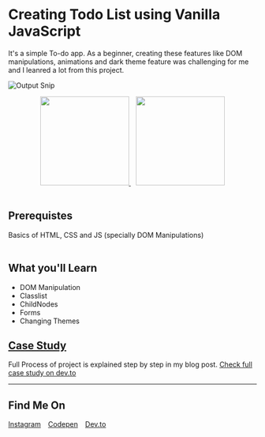 # Creating Todo List using Vanilla JavaScript
It's a simple To-do app. As a beginner, creating these features like DOM manipulations, animations and dark theme feature was challenging for me and I leanred a lot from this project.

![Output Snip](./assets/demo.gif "This will be the final output")


<p align="center">
      <a href="https://codesandbox.io/s/b7cbj" target="_blank">
          <img src="https://github.com/add-new/assets/blob/main/editBtn.svg" width="180"  height="auto">
    </a> &ensp;
      <a href="https://karan-kmr.github.io/To-Do-List/" target="_blank">
      <img src="https://github.com/add-new/assets/blob/main/demoBtn.svg" width="180"  height="auto">
    </a></br>
</br>
</p>


## Prerequistes

<p>
  Basics of HTML, CSS and JS (specially DOM Manipulations)</br>
</br>
</p>

## What you'll Learn

* DOM Manipulation
* Classlist
* ChildNodes
* Forms
* Changing Themes


## [Case Study](https://dev.to/karankmr/creating-todo-list-using-vanilla-javascript-2l7l)

Full Process of project is explained step by step in my blog post. [Check full case study on dev.to](https://dev.to/karankmr/creating-todo-list-using-vanilla-javascript-2l7l)

---


##  Find Me On


<p>
<a href="https://www.instagram.com/karancodes/">Instagram</a> &ensp;
<a href="https://codepen.io/karan-kmr">Codepen</a> &ensp;
<a href="https://dev.to/karankmr">Dev.to</a> &ensp;
</p>

